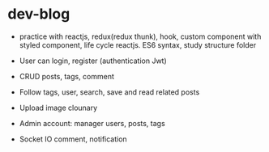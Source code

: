 # dev-blog
- practice with reactjs, redux(redux thunk), hook, custom component with styled component, life cycle reactjs. ES6 syntax, study structure folder 

- User can login, register (authentication Jwt)
- CRUD  posts,  tags, comment
- Follow tags, user, search, save and read related posts
- Upload image clounary
- Admin account: manager users, posts, tags
- Socket IO comment, notification
